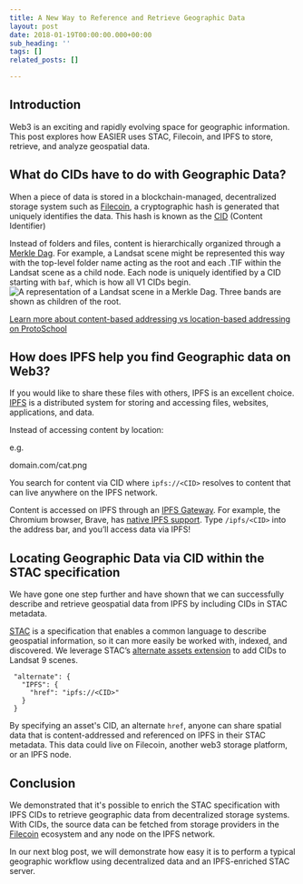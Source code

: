 ```yaml
---
title: A New Way to Reference and Retrieve Geographic Data
layout: post
date: 2018-01-19T00:00:00.000+00:00
sub_heading: ''
tags: []
related_posts: []

---
```

## Introduction

Web3 is an exciting and rapidly evolving space for geographic information. This post explores how EASIER uses STAC, Filecoin, and IPFS to store, retrieve, and analyze geospatial data.

## What do CIDs have to do with Geographic Data?

When a piece of data is stored in a blockchain-managed, decentralized storage system such as [Filecoin](https://filecoin.io/ "Filecoin Homepage"), a cryptographic hash is generated that uniquely identifies the data. This hash is known as the [CID](https://docs.ipfs.tech/concepts/content-addressing/#what-is-a-cid "What is a CID IPFS Doc") (Content Identifier)

Instead of folders and files, content is hierarchically organized through a [Merkle Dag](https://proto.school/merkle-dags "Protoschool Tutorial on Merkle Dags"). For example, a Landsat scene might be represented this way with the top-level folder name acting as the root and each .TIF within the Landsat scene as a child node. Each node is uniquely identified by a CID starting with `baf`, which is how all V1 CIDs begin.  
![A representation of a Landsat scene in a Merkle Dag. Three bands are shown as children of the root.](https://i.imgur.com/SewhZL9.png "Landsat 9 Example DAG")

[Learn more about content-based addressing vs location-based addressing on ProtoSchool](https://proto.school/content-addressing/03 "Protoschool Doc on content addressing")

## How does IPFS help you find Geographic data on Web3?

If you would like to share these files with others, IPFS is an excellent choice. [IPFS](https://docs.ipfs.tech/concepts/what-is-ipfs/ "IPFS Docs - What is IPFS") is a distributed system for storing and accessing files, websites, applications, and data.

Instead of accessing content by location:

e.g.

domain.com/cat.png

You search for content via CID where `ipfs://<CID>` resolves to content that can live anywhere on the IPFS network.

Content is accessed on IPFS through an [IPFS Gateway](https://docs.ipfs.tech/concepts/ipfs-gateway/#gateway-providers "IPFS Doc on IPFS Gateways"). For example, the Chromium browser, Brave, has [native IPFS support](https://brave.com/ipfs-support/ "Brave Doc on IPFS Support"). Type `/ipfs/<CID>` into the address bar, and you’ll access data via IPFS!

## Locating Geographic Data via CID within the STAC specification

We have gone one step further and have shown that we can successfully describe and retrieve geospatial data from IPFS by including CIDs in STAC metadata.

[STAC](https://stacspec.org/en "STAC Spec Homepage") is a specification that enables a common language to describe geospatial information, so it can more easily be worked with, indexed, and discovered. We leverage STAC’s [alternate assets extension](https://github.com/stac-extensions/alternate-assets "STAC alternate-assets Extension") to add CIDs to Landsat 9 scenes.

     "alternate": {
       "IPFS": {
         "href": "ipfs://<CID>"
       }
     }

By specifying an asset's CID, an alternate `href`, anyone can share spatial data that is content-addressed and referenced on IPFS in their STAC metadata. This data could live on Filecoin, another web3 storage platform, or an IPFS node.

## Conclusion

We demonstrated that it's possible to enrich the STAC specification with IPFS CIDs to retrieve geographic data from decentralized storage systems. With CIDs, the source data can be fetched from storage providers in the [Filecoin](https://filecoin.io/ "Filecoin Homepage") ecosystem and any node on the IPFS network.

In our next blog post, we will demonstrate how easy it is to perform a typical geographic workflow using decentralized data and an IPFS-enriched STAC server.